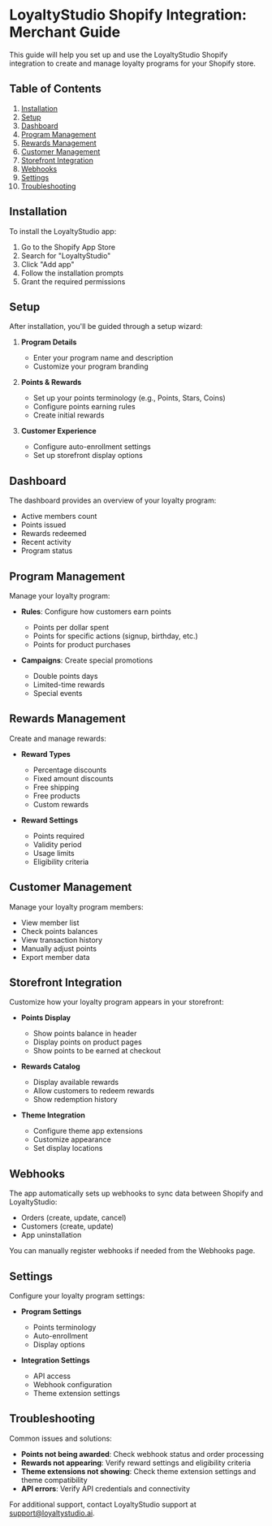 # LoyaltyStudio Shopify Integration: Merchant Guide

This guide will help you set up and use the LoyaltyStudio Shopify integration to create and manage loyalty programs for your Shopify store.

## Table of Contents

1. [Installation](#installation)
2. [Setup](#setup)
3. [Dashboard](#dashboard)
4. [Program Management](#program-management)
5. [Rewards Management](#rewards-management)
6. [Customer Management](#customer-management)
7. [Storefront Integration](#storefront-integration)
8. [Webhooks](#webhooks)
9. [Settings](#settings)
10. [Troubleshooting](#troubleshooting)

## Installation

To install the LoyaltyStudio app:

1. Go to the Shopify App Store
2. Search for "LoyaltyStudio"
3. Click "Add app"
4. Follow the installation prompts
5. Grant the required permissions

## Setup

After installation, you'll be guided through a setup wizard:

1. **Program Details**
   - Enter your program name and description
   - Customize your program branding

2. **Points & Rewards**
   - Set up your points terminology (e.g., Points, Stars, Coins)
   - Configure points earning rules
   - Create initial rewards

3. **Customer Experience**
   - Configure auto-enrollment settings
   - Set up storefront display options

## Dashboard

The dashboard provides an overview of your loyalty program:

- Active members count
- Points issued
- Rewards redeemed
- Recent activity
- Program status

## Program Management

Manage your loyalty program:

- **Rules**: Configure how customers earn points
  - Points per dollar spent
  - Points for specific actions (signup, birthday, etc.)
  - Points for product purchases

- **Campaigns**: Create special promotions
  - Double points days
  - Limited-time rewards
  - Special events

## Rewards Management

Create and manage rewards:

- **Reward Types**
  - Percentage discounts
  - Fixed amount discounts
  - Free shipping
  - Free products
  - Custom rewards

- **Reward Settings**
  - Points required
  - Validity period
  - Usage limits
  - Eligibility criteria

## Customer Management

Manage your loyalty program members:

- View member list
- Check points balances
- View transaction history
- Manually adjust points
- Export member data

## Storefront Integration

Customize how your loyalty program appears in your storefront:

- **Points Display**
  - Show points balance in header
  - Display points on product pages
  - Show points to be earned at checkout

- **Rewards Catalog**
  - Display available rewards
  - Allow customers to redeem rewards
  - Show redemption history

- **Theme Integration**
  - Configure theme app extensions
  - Customize appearance
  - Set display locations

## Webhooks

The app automatically sets up webhooks to sync data between Shopify and LoyaltyStudio:

- Orders (create, update, cancel)
- Customers (create, update)
- App uninstallation

You can manually register webhooks if needed from the Webhooks page.

## Settings

Configure your loyalty program settings:

- **Program Settings**
  - Points terminology
  - Auto-enrollment
  - Display options

- **Integration Settings**
  - API access
  - Webhook configuration
  - Theme extension settings

## Troubleshooting

Common issues and solutions:

- **Points not being awarded**: Check webhook status and order processing
- **Rewards not appearing**: Verify reward settings and eligibility criteria
- **Theme extensions not showing**: Check theme extension settings and theme compatibility
- **API errors**: Verify API credentials and connectivity

For additional support, contact LoyaltyStudio support at support@loyaltystudio.ai.
